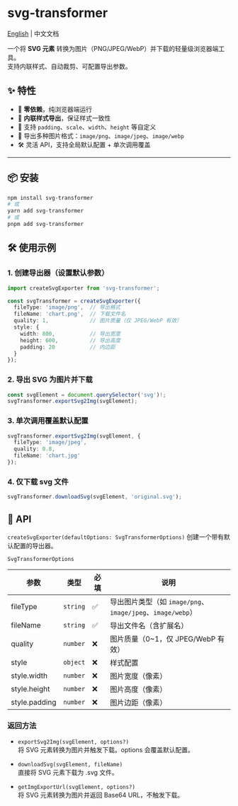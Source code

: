 # svg-transformer

[English](./README.md) | 中文文档

一个将 **SVG 元素** 转换为图片（PNG/JPEG/WebP）并下载的轻量级浏览器端工具。  
支持内联样式、自动裁剪、可配置导出参数。

## ✨ 特性
- 🚀 **零依赖**，纯浏览器端运行
- 🎨 **内联样式导出**，保证样式一致性
- 📏 支持 `padding`、`scale`、`width`、`height` 等自定义
- 📂 导出多种图片格式：`image/png`、`image/jpeg`、`image/webp`
- 🛠 灵活 API，支持全局默认配置 + 单次调用覆盖

---

## 📦 安装

```bash
npm install svg-transformer
# 或
yarn add svg-transformer
# 或
pnpm add svg-transformer
```

## 🛠 使用示例
### 1. 创建导出器（设置默认参数）

```typescript
import createSvgExporter from 'svg-transformer';

const svgTransformer = createSvgExporter({
  fileType: 'image/png',  // 导出格式
  fileName: 'chart.png',  // 下载文件名
  quality: 1,             // 图片质量（仅 JPEG/WebP 有效）
  style: {
    width: 800,           // 导出宽度
    height: 600,          // 导出高度
    padding: 20           // 内边距
  }
});

```

### 2. 导出 SVG 为图片并下载

```typescript
const svgElement = document.querySelector('svg')!;
svgTransformer.exportSvg2Img(svgElement);
```

### 3. 单次调用覆盖默认配置

```typescript
svgTransformer.exportSvg2Img(svgElement, {
  fileType: 'image/jpeg',
  quality: 0.8,
  fileName: 'chart.jpg'
});
```

### 4. 仅下载 svg 文件

```typescript
svgTransformer.downloadSvg(svgElement, 'original.svg');
```

## 📄 API
`createSvgExporter(defaultOptions: SvgTransformerOptions)`
创建一个带有默认配置的导出器。

`SvgTransformerOptions`

| 参数            | 类型       | 必填 | 说明                                              |
| ------------- | -------- | -- | ----------------------------------------------- |
| fileType      | `string` | ✅  | 导出图片类型（如 `image/png`、`image/jpeg`、`image/webp`） |
| fileName      | `string` | ✅  | 导出文件名（含扩展名）                                     |
| quality       | `number` | ❌  | 图片质量（0\~1，仅 JPEG/WebP 有效）                       |
| style         | `object` | ❌  | 样式配置                                            |
| style.width   | `number` | ❌  | 图片宽度（像素）                                        |
| style.height  | `number` | ❌  | 图片高度（像素）                                        |
| style.padding | `number` | ❌  | 图片边距（像素）                                        |

### 返回方法

- `exportSvg2Img(svgElement, options?)`  
  将 SVG 元素转换为图片并触发下载。options 会覆盖默认配置。

- `downloadSvg(svgElement, fileName)`  
  直接将 SVG 元素下载为 .svg 文件。

- `getImgExportUrl(svgElement, options?)`  
  将 SVG 元素转换为图片并返回 Base64 URL，不触发下载。